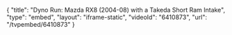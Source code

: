 {
    "title": "Dyno Run: Mazda RX8 (2004-08) with a Takeda Short Ram Intake",
    "type": "embed",
    "layout": "iframe-static",
    "videoId": "6410873",
    "url": "\/tvpembed\/6410873"
}
